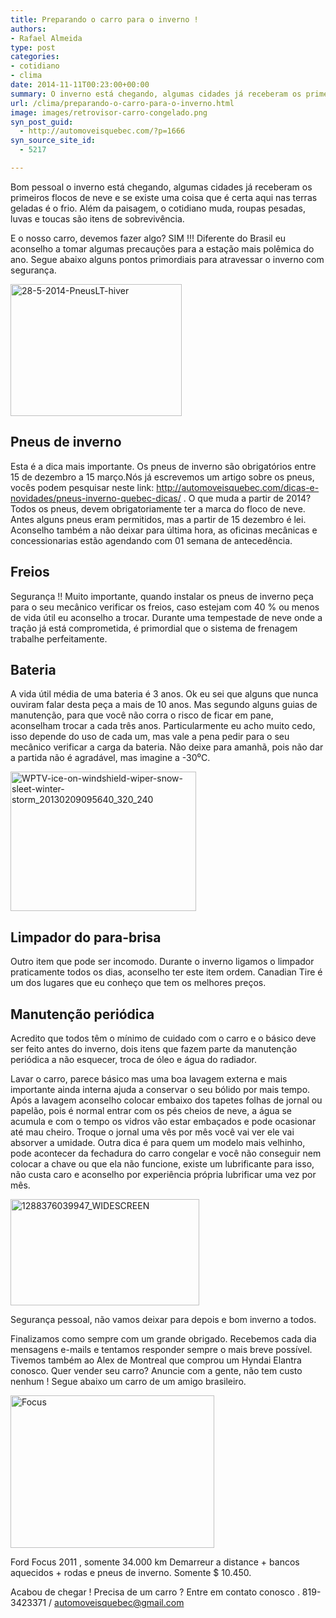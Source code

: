 ```yaml
---
title: Preparando o carro para o inverno !
authors:
- Rafael Almeida
type: post
categories:
- cotidiano
- clima
date: 2014-11-11T00:23:00+00:00
summary: O inverno está chegando, algumas cidades já receberam os primeiros flocos de neve e se existe uma coisa que é certa aqui nas terras geladas é o frio. Mas quais os cuidados que devemos ter com nossos carros?
url: /clima/preparando-o-carro-para-o-inverno.html
image: images/retrovisor-carro-congelado.png
syn_post_guid:
  - http://automoveisquebec.com/?p=1666
syn_source_site_id:
  - 5217

---
```

Bom pessoal o inverno está chegando, algumas cidades já receberam os primeiros flocos de neve e se existe uma coisa que é certa aqui nas terras geladas é o frio. Além da paisagem, o cotidiano muda, roupas pesadas, luvas e toucas são itens de sobrevivência.

E o nosso carro, devemos fazer algo? SIM !!! Diferente do Brasil eu aconselho a tomar algumas precauções para a estação mais polêmica do ano. Segue abaixo alguns pontos primordiais para atravessar o inverno com segurança.

[<img src="http://automoveisquebec.com/wp-content/uploads/2014/11/28-5-2014-PneusLT-hiver.jpg" alt="28-5-2014-PneusLT-hiver" width="274" height="211" />][1]

## Pneus de inverno

Esta é a dica mais importante. Os pneus de inverno são obrigatórios entre 15 de dezembro a 15 março.Nós já escrevemos um artigo sobre os pneus, vocês podem pesquisar neste link: http://automoveisquebec.com/dicas-e-novidades/pneus-inverno-quebec-dicas/ . O que muda a partir de 2014? Todos os pneus, devem obrigatoriamente ter a marca do floco de neve. Antes alguns pneus eram permitidos, mas a partir de 15 dezembro é lei. Aconselho também a não deixar para última hora, as oficinas mecânicas e concessionarias estão agendando com 01 semana de antecedência.

## Freios

Segurança !! Muito importante, quando instalar os pneus de inverno peça para o seu mecânico verificar os freios, caso estejam com 40 % ou menos de vida útil eu aconselho a trocar. Durante uma tempestade de neve onde a tração já está comprometida, é primordial que o sistema de frenagem trabalhe perfeitamente.

## Bateria

A vida útil média de uma bateria é 3 anos. Ok eu sei que alguns que nunca ouviram falar desta peça a mais de 10 anos. Mas segundo alguns guias de manutenção, para que você não corra o risco de ficar em pane, aconselham trocar a cada três anos. Particularmente eu acho muito cedo, isso depende do uso de cada um, mas vale a pena pedir para o seu mecânico verificar a carga da bateria. Não deixe para amanhã, pois não dar a partida não é agradável, mas imagine a -30⁰C.

[<img src="http://automoveisquebec.com/wp-content/uploads/2014/11/WPTV-ice-on-windshield-wiper-snow-sleet-winter-storm_20130209095640_320_240.jpg" alt="WPTV-ice-on-windshield-wiper-snow-sleet-winter-storm_20130209095640_320_240" width="297" height="223" />][2]

## Limpador do para-brisa

Outro item que pode ser incomodo. Durante o inverno ligamos o limpador praticamente todos os dias, aconselho ter este item ordem. Canadian Tire é um dos lugares que eu conheço que tem os melhores preços.

## Manutenção periódica

Acredito que todos têm o mínimo de cuidado com o carro e o básico deve ser feito antes do inverno, dois itens que fazem parte da manutenção periódica a não esquecer, troca de óleo e água do radiador.

Lavar o carro, parece básico mas uma boa lavagem externa e mais importante ainda interna ajuda a conservar o seu bólido por mais tempo. Após a lavagem aconselho colocar embaixo dos tapetes folhas de jornal ou papelão, pois é normal entrar com os pés cheios de neve, a água se acumula e com o tempo os vidros vão estar embaçados e pode ocasionar até mau cheiro. Troque o jornal uma vês por mês você vai ver ele vai absorver a umidade. Outra dica é para quem um modelo mais velhinho, pode acontecer da fechadura do carro congelar e você não conseguir nem colocar a chave ou que ela não funcione, existe um lubrificante para isso, não custa caro e aconselho por experiência própria lubrificar uma vez por mês.

[<img src="http://automoveisquebec.com/wp-content/uploads/2014/11/1288376039947_WIDESCREEN.jpg" alt="1288376039947_WIDESCREEN" width="302" height="170" />][3]

Segurança pessoal, não vamos deixar para depois e bom inverno a todos.

Finalizamos como sempre com um grande obrigado. Recebemos cada dia mensagens e-mails e tentamos responder sempre o mais breve possível. Tivemos também ao Alex de Montreal que comprou um Hyndai Elantra conosco. Quer vender seu carro? Anuncie com a gente, não tem custo nenhum ! Segue abaixo um carro de um amigo brasileiro.

[<img src="http://automoveisquebec.com/wp-content/uploads/2014/11/Focus.jpg" alt="Focus" width="326" height="244" />][4]

Ford Focus 2011 , somente 34.000 km
Demarreur a distance + bancos aquecidos + rodas e pneus de inverno.
Somente $ 10.450.

Acabou de chegar ! Precisa de um carro ? Entre em contato conosco .
819-3423371 / automoveisquebec@gmail.com

 [1]: http://automoveisquebec.com/wp-content/uploads/2014/11/28-5-2014-PneusLT-hiver.jpg
 [2]: http://automoveisquebec.com/wp-content/uploads/2014/11/WPTV-ice-on-windshield-wiper-snow-sleet-winter-storm_20130209095640_320_240.jpg
 [3]: http://automoveisquebec.com/wp-content/uploads/2014/11/1288376039947_WIDESCREEN.jpg
 [4]: http://automoveisquebec.com/wp-content/uploads/2014/11/Focus.jpg